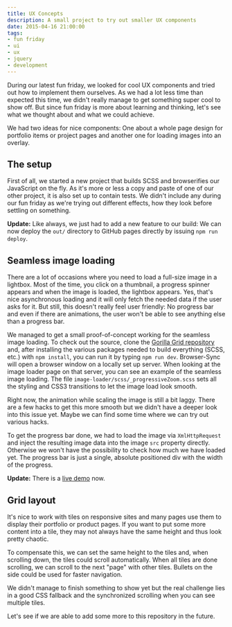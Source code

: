 ```yaml
---
title: UX Concepts
description: A small project to try out smaller UX components
date: 2015-04-16 21:00:00
tags:
- fun friday
- ui
- ux
- jquery
- development
---
```

During our latest fun friday, we looked for cool UX components and tried out how to implement them ourselves. As we had a lot less time than expected this time, we didn't really manage to get something super cool to show off. But since fun friday is more about learning and thinking, let's see what we thought about and what we could achieve.

We had two ideas for nice components: One about a whole page design for portfolio items or project pages and another one for loading images into an overlay.

## The setup

First of all, we started a new project that builds SCSS and browserifies our JavaScript on the fly. As it's more or less a copy and paste of one of our other project, it is also set up to contain tests. We didn't include any during our fun friday as we're trying out different effects, how they look before settling on something.

**Update:** Like always, we just had to add a new feature to our build: We can now deploy the `out/` directory to GitHub pages directly by issuing `npm run deploy`.

## Seamless image loading

There are a lot of occasions where you need to load a full-size image in a lightbox. Most of the time, you click on a thumbnail, a progress spinner appears and when the image is loaded, the lightbox appears. Yes, that's nice asynchronous loading and it will only fetch the needed data if the user asks for it. But still, this doesn't really feel user friendly: No progress bar and even if there are animations, the user won't be able to see anything else than a progress bar.

We managed to get a small proof-of-concept working for the seamless image loading. To check out the source, clone the [Gorilla Grid repository](https://github.com/campudus/ff-gorilla-grid) and, after installing the various packages needed to build everything (SCSS, etc.) with `npm install`, you can run it by typing `npm run dev`. Browser-Sync will open a browser window on a locally set up server. When looking at the image loader page on that server, you can see an example of the seamless image loading. The file `image-loader/scss/_progressiveZoom.scss` sets all the styling and CSS3 transitions to let the image load look smooth.

Right now, the animation while scaling the image is still a bit laggy. There are a few hacks to get this more smooth but we didn't have a deeper look into this issue yet. Maybe we can find some time where we can try out various hacks.

To get the progress bar done, we had to load the image via `XmlHttpRequest` and inject the resulting image data into the image `src` property directly. Otherwise we won't have the possibility to check how much we have loaded yet. The progress bar is just a single, absolute positioned div with the width of the progress.

**Update:** There is a [live demo](campudus.github.io/ff-gorilla-grid/image-loader/) now.

## Grid layout

It's nice to work with tiles on responsive sites and many pages use them to display their portfolio or product pages. If you want to put some more content into a tile, they may not always have the same height and thus look pretty chaotic.

To compensate this, we can set the same height to the tiles and, when scrolling down, the tiles could scroll automatically. When all tiles are done scrolling, we can scroll to the next "page" with other tiles. Bullets on the side could be used for faster navigation.

We didn't manage to finish something to show yet but the real challenge lies in a good CSS fallback and the synchronized scrolling when you can see multiple tiles.

Let's see if we are able to add some more to this repository in the future.
